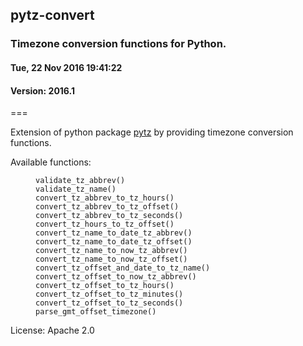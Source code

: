 <h2>pytz-convert</h2>
<h3>Timezone conversion functions for Python.</h3>
<h4>Tue, 22 Nov 2016 19:41:22</h4>
<h4>Version: 2016.1</h4>
===

Extension of python package <a href="https://pypi.python.org/pypi/pytz/" target="_blank">pytz</a> by providing timezone conversion functions.

Available functions:

<dl>
<dt></dt>
<dd><code>validate_tz_abbrev()</code></dd>

<dt></dt>
<dd><code>validate_tz_name()</code></dd>

<dt></dt>
<dd><code>convert_tz_abbrev_to_tz_hours()</code></dd>
<dt></dt>
<dd><code>convert_tz_abbrev_to_tz_offset()</code></dd>
<dt></dt>
<dd><code>convert_tz_abbrev_to_tz_seconds()</code></dd>

<dt></dt>
<dd><code>convert_tz_hours_to_tz_offset()</code></dd>

<dt></dt>
<dd><code>convert_tz_name_to_date_tz_abbrev()</code></dd>
<dt></dt>
<dd><code>convert_tz_name_to_date_tz_offset()</code></dd>

<dt></dt>
<dd><code>convert_tz_name_to_now_tz_abbrev()</code></dd>
<dt></dt>
<dd><code>convert_tz_name_to_now_tz_offset()</code></dd>


<dt></dt>
<dd><code>convert_tz_offset_and_date_to_tz_name()</code></dd>
<dt></dt>
<dd><code>convert_tz_offset_to_now_tz_abbrev()</code></dd>

<dt></dt>
<dd><code>convert_tz_offset_to_tz_hours()</code></dd>
<dt></dt>
<dd><code>convert_tz_offset_to_tz_minutes()</code></dd>
<dt></dt>
<dd><code>convert_tz_offset_to_tz_seconds()</code></dd>
<dt></dt>
<dd><code>parse_gmt_offset_timezone()</code></dd>
</dl>


License: Apache 2.0
